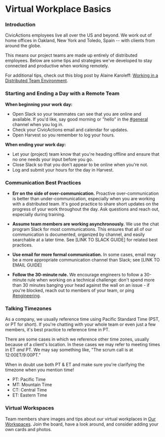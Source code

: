 # Virtual Workplace Basics

### Introduction

CivicActions employees live all over the US and beyond. We work out of home offices in Oakland, New York and Toledo, Spain -- with clients from around the globe.

This means our project teams are made up entirely of distributed employees. Below are some tips and strategies we've developed to stay connected and productive when working remotely.

For additional tips, check out this blog post by Alaine Karoleff: [Working in a Distributed Team Environment](https://civicactions.com/blog/working-in-a-distributed-team-environment/).

### Starting and Ending a Day with a Remote Team

**When beginning your work day:**
- Open Slack so your teammates can see that you are online and available. If you'd like, say good morning or "hello" in the [#general](https://civicactions.slack.com/messages/general/) channel when you log in.
- Check your CivicActions email and calendar for updates.
- Open Harvest so you remember to log your hours.

**When ending your work day:**
- Let your (project) team know that you're heading offline and ensure that no one needs your input before you go.
- Close Slack so that you don't appear to be online when you're not.
- Log and submit your hours for the day in Harvest.

### Communication Best Practices

- **Err on the side of over-communication.** Proactive over-communication is better than under-communication, especially when you are working with a distributed team. It's good practice to share short updates on the progress of your work throughout the day. Ask questions and reach out, especially during training.

- **Assume team members are working asynchronously.** We use the chat program Slack for most communications. This ensures that all of our communication is documented, organized by channel, and easily searchable at a later time. See [LINK TO SLACK GUIDE] for related best practices.

- **Use email for more formal communication.** In some cases, email may be a more appropriate communication channel than Slack; see [LINK TO EMAIL GUIDE]

- **Follow the 30-minute rule.** We encourage engineers to follow a 30-minute rule when working on a technical challenge: don't spend more than 30 minutes banging your head against the wall on an issue - if you're blocked, reach out to members of your team, or ping [#engineering](https://civicactions.slack.com/messages/engineering/).

### Talking Timezones

As a company, we usually reference time using Pacific Standard Time (PST, or PT for short). If you're chatting with your whole team or even just a few members, it's best practice to reference time in PT.

There are some cases in which we reference other time zones, usually because of a client's location. In these cases we may refer to meeting times in ET _and_ PT. We may say something like, "The scrum call is at 12:00ET/9:00PT."

When in doubt use both PT & ET and make sure you're clarifying the timezone when you mention time!

- PT: Pacific Time
- MT: Mountain Time
- CT: Central Time
- ET: Eastern Time

### Virtual Workspaces

Team members share images and tips about our virtual workplaces
in [Our Workspaces](https://trello.com/b/TJsUalpG/our-workspaces). Join the board, have a look around, and consider adding your own cards and photos.
